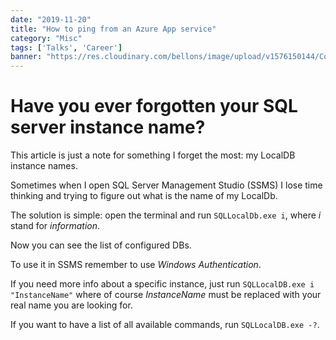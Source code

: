```yaml
---
date: "2019-11-20"
title: "How to ping from an Azure App service"
category: "Misc"
tags: ['Talks', 'Career']
banner: "https://res.cloudinary.com/bellons/image/upload/v1576150144/Code4IT/TCPPING/cover_tcpping.jpg"
---
```


# Have you ever forgotten your SQL server instance name?

This article is just a note for something I forget the most: my LocalDB instance names.

Sometimes when I open SQL Server Management Studio (SSMS) I lose time thinking and trying to figure out what is the name of my LocalDb. 

The solution is simple: open the terminal and run `SQLLocalDb.exe i`, where _i_ stand for _information_.

Now you can see the list of configured DBs. 

To use it in SSMS remember to use _Windows Authentication_.

If you need more info about a specific instance, just run `SQLLocalDB.exe i "InstanceName"` where of course _InstanceName_ must be replaced with your real name you are looking for.

If you want to have a list of all available commands, run `SQLLocalDB.exe -?`.
